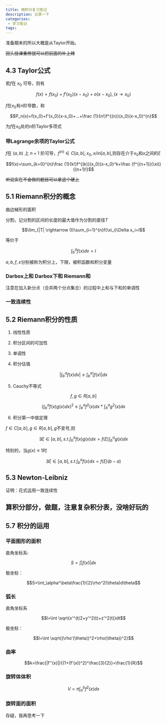 ```yaml
---
title: 微积分复习笔记
description: 记录一下
categories:
 - 学习笔记
tags:
---
```


准备期末的所以大概是从Taylor开始。

~~回头挂课重修就可以把前面的补上辣~~

## 4.3 Taylor公式

若$f$在 $x_0$ 可导，则有

$$f(x) = f(x_0)+f'(x_0)(x-x_0)+o(x-x_0),(x \rightarrow x_0)$$

$f$在$x_0$有$n$阶导数，称

$$P_n(x)=f(x_0)+f'(x_0)(x-x_0)+...+\frac {1}{n!}f^{(n)}(x_0)(x-x_0)^{n}$$

为$f$在$x_0$处的$n$阶Taylor多项式

### 带Lagrange余项的Taylor公式

$f$在 $(a,b)$ 上 $n+1$ 阶可导，$f^{(n)}\in C[a,b],x_0,x /in [a,b]$,则存在介于$x_0$和$x$之间的$\xi$

$$f(x)=\sum_{k=0}^{n}\frac {1}{k!}f^{(k)}(x_0)(x-x_0)^k+\frac {f^{(n+1)}(\xi)}{(n+1)!}$$

~~听说实在不会做的题目可以拿这个硬上~~

## 5.1 Riemann积分的概念

曲边梯形的面积

分割，记分割的区间的长度的最大值作为分割的直径$T$

$$\lim_{|T| \rightarrow 0}\sum_{i=1}^{n}f(\xi_i)\Delta x_i=I$$

等价于

$$\int_b^af(x)dx=I$$

$a,b,f,x$分别被称为积分上，下限，被积函数和积分变量

### Darbox上和 Darbox下和 Riemann和

注意在加入新分点（合并两个分点集合）的过程中上和与下和的单调性

### 一致连续性

## 5.2 Riemann积分的性质

1. 线性性质

2. 积分区间的可加性

3. 单调性

4. 积分估值

$$|\int_b^af(x)dx| \leq \int_b^a |f(x)|dx $$

5. Cauchy不等式

$$f,g \in R[a,b]$$

$$(\int_b^af(x)g(x)dx)^2 \leq \int_b^af^2(x)dx*\int_b^ag^2(x)dx$$

6. 积分第一中值定理

$f \in C[a,b],g \in R[a,b],g$不变号,则

$$\exists \xi \in [a,b],s.t. \int_b^af(x)g(x)dx = f(\xi)\int_b^a g(x)dx$$

特别的，当$g(x)\equiv 1$时


$$\exists \xi \in [a,b],s.t. \int_b^af(x)dx = f(\xi)(b-a)$$

## 5.3 Newton-Leibniz

证明：花式运用一致连续性

## 算积分部分，做题，注意复杂积分表，没啥好玩的

## 5.7 积分的运用

### 平面图形的面积

直角坐标系:

$$S=\int |f(x)|dx$$

极坐标：

$$S=\int_\alpha^\beta\frac{1}{2}\rho^2(\theta)d\theta$$

### 弧长

直角坐标系

$$l=\int \sqrt{x'^(t)2+y'^2(t)+z'^2(t)}dt$$

极坐标：

$$l=\int \sqrt{(\rho'(\theta))^2+\rho(\theta))^2}$$

### 曲率

$$k=\frac{|f''(x)|}{(1+(f'(x))^2)^\frac{3}{2}}=\frac{1}{R}$$

### 旋转体体积

$$V=\pi\int_a^bf^2(x)dx$$

### 旋转面的面积

存疑，我再思考一下
